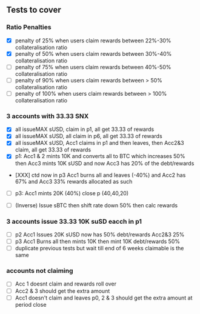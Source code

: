 ## Tests to cover

### Ratio Penalties

- [x] penalty of 25% when users claim rewards between 22%-30% collateralisation ratio
- [x] penalty of 50% when users claim rewards between 30%-40% collateralisation ratio
- [ ] penalty of 75% when users claim rewards between 40%-50% collateralisation ratio
- [ ] penalty of 90% when users claim rewards between > 50% collateralisation ratio
- [ ] penalty of 100% when users claim rewards between > 100% collateralisation ratio

### 3 accounts with 33.33 SNX

- [x] all issueMAX sUSD, claim in p1, all get 33.33 of rewards
- [x] all issueMAX sUSD, all claim in p6, all get 33.33 of rewards
- [x] all issueMAX sUSD, Acc1 claims in p1 and then leaves, then Acc2&3 claim, all get 33.33 of rewards
- [x] p1: Acc1 & 2 mints 10K and converts all to BTC which increases 50% then Acc3 mints 10K sUSD and now Acc3 has 20% of the debt/rewards

- [XXX] ctd now in p3 Acc1 burns all and leaves (-40%) and Acc2 has 67% and Acc3 33% rewards allocated as such
- [ ] p3: Acc1 mints 20K (40%) close p (40,40,20)

- [ ] (Inverse) Issue sBTC then shift rate down 50% then calc rewards

### 3 accounts issue 33.33 10K suSD eacch in p1

- [ ] p2 Acc1 Issues 20K sUSD now has 50% debt/rewards Acc2&3 25%
- [ ] p3 Acc1 Burns all then mints 10K then mint 10K debt/rewards 50%
- [ ] duplicate previous tests but wait till end of 6 weeks claimable is the same

### accounts not claiming

- [ ] Acc 1 doesnt claim and rewards roll over
- [ ] Acc2 & 3 should get the extra amount
- [ ] Acc1 doesn't claim and leaves p0, 2 & 3 should get the extra amount at period close
